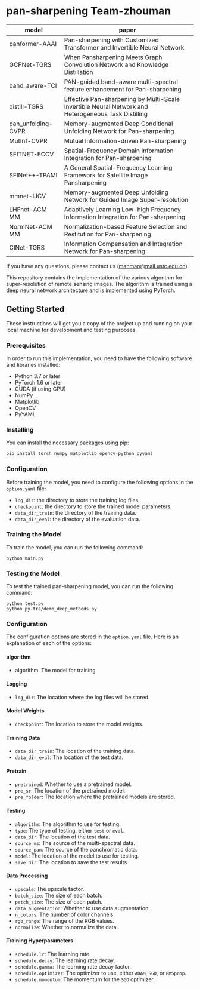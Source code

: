 # pan-sharpening    Team-zhouman

|model|paper|
|-|-|
|panformer-AAAI| Pan-sharpening with Customized Transformer and Invertible Neural Network|
|GCPNet-TGRS|When Pansharpening Meets Graph Convolution Network and Knowledge Distillation|
|band_aware-TCI|PAN-guided band-aware multi-spectral feature enhancement for Pan-sharpening|
|distill-TGRS|Effective Pan-sharpening by Multi-Scale Invertible Neural Network and Heterogeneous Task Distilling|
|pan_unfolding-CVPR|Memory-augmented Deep Conditional Unfolding Network for Pan-sharpening|
|MutInf-CVPR|Mutual Information-driven Pan-sharpening|
|SFITNET-ECCV|Spatial-Frequency Domain Information Integration for Pan-sharpening|
|SFINet++-TPAMI|A General Spatial-Frequency Learning Framework for Satellite Image Pansharpening|
|mmnet-IJCV|Memory-augmented Deep Unfolding Network for Guided Image Super-resolution|
|LHFnet-ACM MM|Adaptively Learning Low-high Frequency Information Integration for Pan-sharpening|
|NormNet-ACM MM|Normalization-based Feature Selection and Restitution for Pan-sharpening|
|CINet-TGRS|Information Compensation and Integration Network for Pan-sharpening|



If you have any questions, please contact us (manman@mail.ustc.edu.cn)


This repository contains the implementation of the various algorithm for super-resolution of remote sensing images. The algorithm is trained using a deep neural network architecture and is implemented using PyTorch.

## Getting Started

These instructions will get you a copy of the project up and running on your local machine for development and testing purposes.

### Prerequisites

In order to run this implementation, you need to have the following software and libraries installed:

- Python 3.7 or later
- PyTorch 1.6 or later
- CUDA (if using GPU)
- NumPy
- Matplotlib
- OpenCV
- PyYAML

### Installing

You can install the necessary packages using pip:

```python
pip install torch numpy matplotlib opencv-python pyyaml
```

### Configuration

Before training the model, you need to configure the following options in the `option.yaml` file:

- `log_dir`: the directory to store the training log files.
- `checkpoint`: the directory to store the trained model parameters.
- `data_dir_train`: the directory of the training data.
- `data_dir_eval`: the directory of the evaluation data.

### Training the Model

To train the model, you can run the following command:

```
python main.py
```

### Testing the Model

To test the trained pan-sharpening model, you can run the following command:

```
python test.py
python py-tra/demo_deep_methods.py
```

### Configuration

The configuration options are stored in the `option.yaml` file. Here is an explanation of each of the options:

#### algorithm

- algorithm: The model for training

#### Logging

- `log_dir`: The location where the log files will be stored.

#### Model Weights

- `checkpoint`: The location to store the model weights.

#### Training Data

- `data_dir_train`: The location of the training data.
- `data_dir_eval`: The location of the test data.

#### Pretrain

- `pretrained`: Whether to use a pretrained model.
- `pre_sr`: The location of the pretrained model.
- `pre_folder`: The location where the pretrained models are stored.

#### Testing

- `algorithm`: The algorithm to use for testing.
- `type`: The type of testing, either `test` or `eval`.
- `data_dir`: The location of the test data.
- `source_ms`: The source of the multi-spectral data.
- `source_pan`: The source of the panchromatic data.
- `model`: The location of the model to use for testing.
- `save_dir`: The location to save the test results.

#### Data Processing

- `upscale`: The upscale factor.
- `batch_size`: The size of each batch.
- `patch_size`: The size of each patch.
- `data_augmentation`: Whether to use data augmentation.
- `n_colors`: The number of color channels.
- `rgb_range`: The range of the RGB values.
- `normalize`: Whether to normalize the data.

#### Training Hyperparameters

- `schedule.lr`: The learning rate.
- `schedule.decay`: The learning rate decay.
- `schedule.gamma`: The learning rate decay factor.
- `schedule.optimizer`: The optimizer to use, either `ADAM`, `SGD`, or `RMSprop`.
- `schedule.momentum`: The momentum for the `SGD` optimizer.
